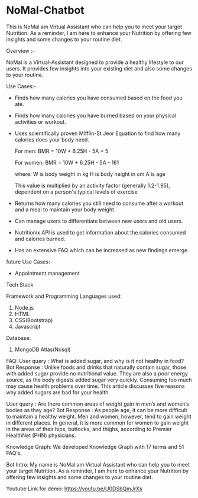 # NoMal-Chatbot
This is NoMal am Virtual Assistant who can help you to meet your target Nutrition.
As a reminder, I am here to enhance your Nutrition by offering few insights and some changes to your routine diet.

Overview :-

NoMal is a Virtual-Assistant designed to provide a healthy lifestyle to our users.
It provides few insights into your existing diet and also some changes to your routine.

Use Cases:-

- Finds how many calories you have consumed based on the food you ate.
- Finds how many calories you have burned based on your physical activities or workout.
- Uses scientifically proven Mifflin-St Jeor Equation to find how many calories does your body need.
	
	For men:	BMR = 10W + 6.25H - 5A + 5

	For women: 	BMR = 10W + 6.25H - 5A - 161

	where:
		W is body weight in kg
		H is body height in cm
		A is age
	
	This value is multiplied by an activity factor (generally 1.2-1.95),
	dependent on a person's typical levels of exercise	
- Returns how many calories you still need to consume after a workout and a meal
  to maintain your body weight.
- Can manage users to differentiate between new users and old users.
- Nutritionix API is used to get information about the calories consumed and calories burned.
- Has an extensive FAQ which can be increased as new findings emerge.

future Use Cases:-

- Appointment management

Tech Stack

Framework and Programming Languages used:

1) Node.js
2) HTML
3) CSS(Bootstrap)
4) Javascript

Database:

1) MongoDB Atlas(Nosql)

FAQ:
User query   :  What is added sugar, and why is it not healthy in food?
Bot Response : Unlike foods and drinks that naturally contain sugar, those with added sugar provide no nutritional value.
		They are also a poor energy source, as the body digests added sugar very quickly.
		Consuming too much may cause health problems over time. This article discusses five reasons why added sugars are bad for your health.

User query   : Are there common areas of weight gain in men’s and women’s bodies as they age?
Bot Response : As people age, it can be more difficult to maintain a healthy weight.
		Men and women, however, tend to gain weight in different places.
		In general, it is more common for women to gain weight in the areas of their hips, buttocks, and thighs, according to Premier HealthNet (PHN) physicians. 
    
Knowledge Graph:
      We developed Knowledge Graph with 17 terms and 51 FAQ's.
 
Bot Intro:
      My name is NoMal am Virtual Assistant who can help you to meet your target Nutrition.
      As a reminder, I am here to enhance your Nutrition by offering few insights and some changes to your routine diet.
      
Youtube Link for demo:
https://youtu.be/U0DSbQmJrXs

